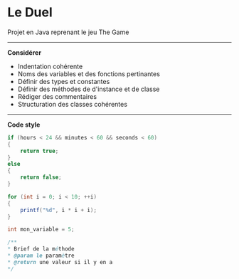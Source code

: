 # Le Duel
Projet en Java reprenant le jeu The Game

***

**Considérer**
* Indentation cohérente                       
* Noms des variables et des fonctions pertinantes
* Définir des types et constantes
* Définir des méthodes de d'instance et de classe
* Rédiger des commentaires
* Structuration des classes cohérentes

***

**Code style**

```java
if (hours < 24 && minutes < 60 && seconds < 60)
{
    return true;
}
else
{
    return false;
}
```

```java
for (int i = 0; i < 10; ++i) 
{
    printf("%d", i * i + i);
}
```

```java
int mon_variable = 5;
```

```java
/**
* Brief de la méthode
* @param le paramètre
* @return une valeur si il y en a
*/ 
```
